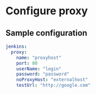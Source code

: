 # Configure proxy

## Sample configuration

```yaml
jenkins:
  proxy:
    name: "proxyhost"
    port: 80
    userName: "login"
    password: "password"
    noProxyHost: "externalhost"
    testUrl: "http://google.com"
```
